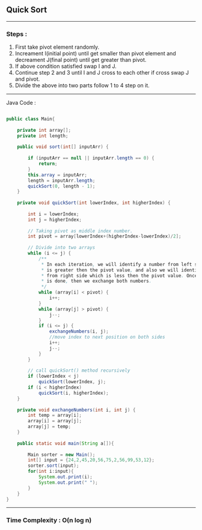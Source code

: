 ## Quick Sort
___

### Steps :

1. First take pivot element randomly.
2. Increament I(initial point) until get smaller than pivot element and decreament J(final point) until get greater than pivot.
3. If above condition satisfied swap I and J.
4. Continue step 2 and 3 until I and J cross to each other if cross swap J and pivot.
5. Divide the above into two parts follow 1 to 4 step on it.

___

Java Code :

```java

public class Main{
     
    private int array[];
    private int length;
 
    public void sort(int[] inputArr) {
         
        if (inputArr == null || inputArr.length == 0) {
            return;
        }
        this.array = inputArr;
        length = inputArr.length;
        quickSort(0, length - 1);
    }
 
    private void quickSort(int lowerIndex, int higherIndex) {
         
        int i = lowerIndex;
        int j = higherIndex;
        
        // Taking pivot as middle index number.
        int pivot = array[lowerIndex+(higherIndex-lowerIndex)/2];
        
        // Divide into two arrays
        while (i <= j) {
            /**
             * In each iteration, we will identify a number from left side which 
             * is greater then the pivot value, and also we will identify a number 
             * from right side which is less then the pivot value. Once the search 
             * is done, then we exchange both numbers.
             */
            while (array[i] < pivot) {
                i++;
            }
            while (array[j] > pivot) {
                j--;
            }
            if (i <= j) {
                exchangeNumbers(i, j);
                //move index to next position on both sides
                i++;
                j--;
            }
        }
        
        // call quickSort() method recursively
        if (lowerIndex < j)
            quickSort(lowerIndex, j);
        if (i < higherIndex)
            quickSort(i, higherIndex);
    }
 
    private void exchangeNumbers(int i, int j) {
        int temp = array[i];
        array[i] = array[j];
        array[j] = temp;
    }
     
    public static void main(String a[]){
         
        Main sorter = new Main();
        int[] input = {24,2,45,20,56,75,2,56,99,53,12};
        sorter.sort(input);
        for(int i:input){
            System.out.print(i);
            System.out.print(" ");
        }
    }
}

```
___

### Time Complexity : O(n log n)
